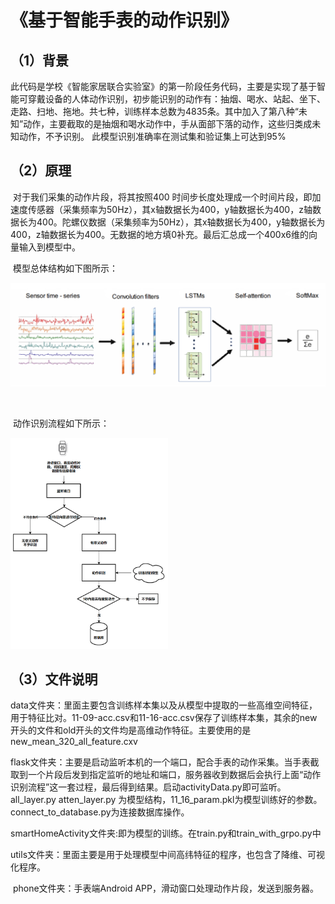 # 《基于智能手表的动作识别》

## （1）背景

​	此代码是学校《智能家居联合实验室》的第一阶段任务代码，主要是实现了基于智能可穿戴设备的人体动作识别，初步能识别的动作有：抽烟、喝水、站起、坐下、走路、扫地、拖地。共七种，训练样本总数为4835条。其中加入了第八种“未知”动作，主要截取的是抽烟和喝水动作中，手从面部下落的动作，这些归类成未知动作，不予识别。
  此模型识别准确率在测试集和验证集上可达到95%

## （2）原理

​	对于我们采集的动作片段，将其按照400 时间步长度处理成一个时间片段，即加速度传感器（采集频率为50Hz），其x轴数据长为400，y轴数据长为400，z轴数据长为400。陀螺仪数据（采集频率为50Hz），其x轴数据长为400，y轴数据长为400，z轴数据长为400。无数据的地方填0补充。最后汇总成一个400x6维的向量输入到模型中。

​	模型总体结构如下图所示：

<img src="Readme.assets/image-20211201013039983.png" alt="image-20211201013039983" style="zoom:50%;" />

​	

​	动作识别流程如下所示：

<img src="Readme.assets/image-20211201013206237.png" alt="image-20211201013206237" style="zoom: 33%;" />

## （3）文件说明

​	data文件夹：里面主要包含训练样本集以及从模型中提取的一些高维空间特征，用于特征比对。11-09-acc.csv和11-16-acc.csv保存了训练样本集，其余的new开头的文件和old开头的文件均是高维动作特征。主要使用的是new_mean_320_all_feature.cxv

​	flask文件夹：主要是启动监听本机的一个端口，配合手表的动作采集。当手表截取到一个片段后发到指定监听的地址和端口，服务器收到数据后会执行上面“动作识别流程”这一套过程，最后得到结果。启动activityData.py即可监听。all_layer.py atten_layer.py 为模型结构，11_16_param.pkl为模型训练好的参数。connect_to_database.py为连接数据库操作。

​	smartHomeActivity文件夹:即为模型的训练。在train.py和train_with_grpo.py中

​	utils文件夹：里面主要是用于处理模型中间高纬特征的程序，也包含了降维、可视化程序。

​	phone文件夹：手表端Android APP，滑动窗口处理动作片段，发送到服务器。
